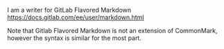 I am a writer for GitLab Flavored Markdown
https://docs.gitlab.com/ee/user/markdown.html

Note that Gitlab Flavored Markdown is not an extension of CommonMark, however the syntax is similar for the most part.